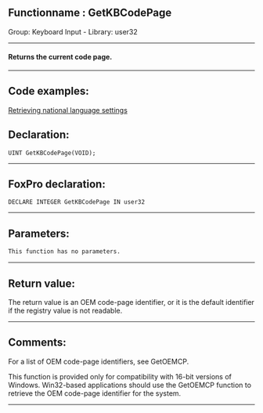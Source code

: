<link rel="stylesheet" type="text/css" href="../../css/win32api.css">  
<link rel="stylesheet" href="https://cdnjs.cloudflare.com/ajax/libs/font-awesome/4.7.0/css/font-awesome.min.css">

## Functionname : GetKBCodePage
Group: Keyboard Input - Library: user32    
***  


#### Returns the current code page.
***  


## Code examples:
[Retrieving national language settings](../../samples/sample_077.md)  

## Declaration:
```foxpro  
UINT GetKBCodePage(VOID);  
```  
***  


## FoxPro declaration:
```foxpro  
DECLARE INTEGER GetKBCodePage IN user32  
```  
***  


## Parameters:
```txt  
This function has no parameters.  
```  
***  


## Return value:
The return value is an OEM code-page identifier, or it is the default identifier if the registry value is not readable.  
***  


## Comments:
For a list of OEM code-page identifiers, see GetOEMCP.   
  
This function is provided only for compatibility with 16-bit versions of Windows. Win32-based applications should use the GetOEMCP function to retrieve the OEM code-page identifier for the system.  
  
***  

